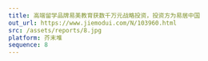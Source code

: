```yaml
---
title: 高端留学品牌易美教育获数千万元战略投资，投资方为易居中国
out_url: https://www.jiemodui.com/N/103960.html
src: /assets/reports/8.jpg
platform: 芥末堆
sequence: 8
---
```

